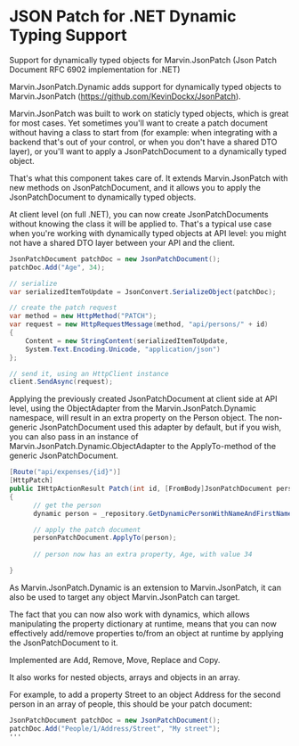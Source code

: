 # JSON Patch for .NET Dynamic Typing Support 
Support for dynamically typed objects for Marvin.JsonPatch (Json Patch Document RFC 6902 implementation for .NET)

Marvin.JsonPatch.Dynamic adds support for dynamically typed objects to Marvin.JsonPatch (https://github.com/KevinDockx/JsonPatch).  

Marvin.JsonPatch was built to work on staticly typed objects, which is great for most cases.  Yet sometimes you'll want to create a patch document without having a class to start from  (for example: when integrating with a backend that's out of your control, or when you don't have a shared DTO layer), or you'll want to apply a JsonPatchDocument to a dynamically typed object.

That's what this component takes care of.  It extends Marvin.JsonPatch with new methods on JsonPatchDocument, and it allows you to apply the JsonPatchDocument to dynamically typed objects.

At client level (on full .NET), you can now create JsonPatchDocuments without knowing the class it will be applied to.  That's a typical use case when you're working with dynamically typed objects at API level: you might not have a shared DTO layer between your API and the client.


```csharp
JsonPatchDocument patchDoc = new JsonPatchDocument();
patchDoc.Add("Age", 34);

// serialize
var serializedItemToUpdate = JsonConvert.SerializeObject(patchDoc);

// create the patch request
var method = new HttpMethod("PATCH");
var request = new HttpRequestMessage(method, "api/persons/" + id)
{
    Content = new StringContent(serializedItemToUpdate,
    System.Text.Encoding.Unicode, "application/json")
};

// send it, using an HttpClient instance
client.SendAsync(request);
```

Applying the previously created JsonPatchDocument at client side at API level, using the ObjectAdapter from the Marvin.JsonPatch.Dynamic namespace, will result in an extra property on the Person object.  The non-generic JsonPatchDocument used this adapter by default, but if you wish, you can also pass in an instance of Marvin.JsonPatch.Dynamic.ObjectAdapter to the ApplyTo-method of the generic JsonPatchDocument.  

```csharp
[Route("api/expenses/{id}")]
[HttpPatch]
public IHttpActionResult Patch(int id, [FromBody]JsonPatchDocument personPatchDocument)
{
      // get the person 
      dynamic person = _repository.GetDynamicPersonWithNameAndFirstName(id);

      // apply the patch document 
      personPatchDocument.ApplyTo(person);
      
      // person now has an extra property, Age, with value 34

}
```


As Marvin.JsonPatch.Dynamic is an extension to Marvin.JsonPatch, it can also be used to target any object Marvin.JsonPatch can target.

The fact that you can now also work with dynamics, which allows manipulating the property dictionary at runtime, means that you can now effectively add/remove properties to/from an object at runtime by applying the JsonPatchDocument to it.

Implemented are Add, Remove, Move, Replace and Copy.

It also works for nested objects, arrays and objects in an array.  

For example, to add a property Street to an object Address for the second person in an array of people, this should be your patch document:

```csharp
JsonPatchDocument patchDoc = new JsonPatchDocument();
patchDoc.Add("People/1/Address/Street", "My street");
'''
